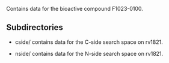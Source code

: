 Contains data for the bioactive compound F1023-0100.

## Subdirectories

- cside/ contains data for the C-side search space on rv1821.

- nside/ contains data for the N-side search space on rv1821.

